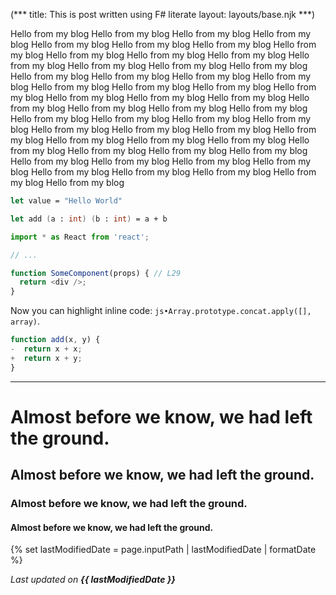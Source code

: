 (***
title: This is post written using F# literate
layout: layouts/base.njk
***)

Hello from my blog Hello from my blog Hello from my blog Hello from my blog Hello from my blog Hello from my blog Hello from my blog Hello from my blog Hello from my blog Hello from my blog Hello from my blog Hello from my blog Hello from my blog Hello from my blog Hello from my blog Hello from my blog Hello from my blog Hello from my blog Hello from my blog Hello from my blog Hello from my blog Hello from my blog Hello from my blog Hello from my blog Hello from my blog Hello from my blog Hello from my blog Hello from my blog Hello from my blog Hello from my blog Hello from my blog Hello from my blog Hello from my blog Hello from my blog Hello from my blog Hello from my blog Hello from my blog Hello from my blog Hello from my blog Hello from my blog Hello from my blog Hello from my blog Hello from my blog Hello from my blog Hello from my blog Hello from my blog Hello from my blog Hello from my blog Hello from my blog Hello from my blog Hello from my blog Hello from my blog Hello from my blog Hello from my blog

```fs
let value = "Hello World"

let add (a : int) (b : int) = a + b
```

```ts {numberLines}
import * as React from 'react';

// ...

function SomeComponent(props) { // L29
  return <div />;
}
```

Now you can highlight inline code: `js•Array.prototype.concat.apply([], array)`.

```ts {diff}
function add(x, y) {
-  return x + x;
+  return x + y;
}
```

----

# Almost before we know, we had left the ground.

## Almost before we know, we had left the ground.

### Almost before we know, we had left the ground.

#### Almost before we know, we had left the ground.


{% set lastModifiedDate = page.inputPath | lastModifiedDate | formatDate %}

<i>Last updated on <strong>{{ lastModifiedDate }}</strong></i>
